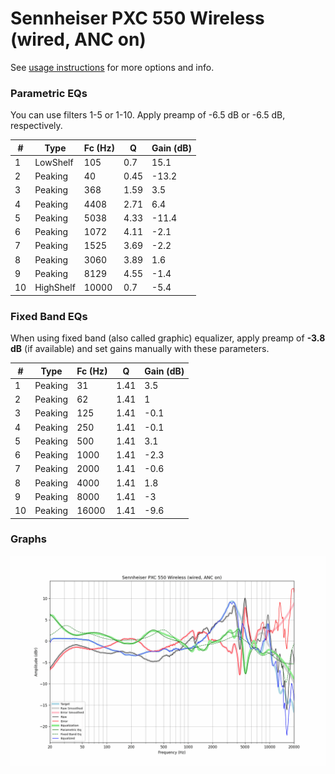 # Sennheiser PXC 550 Wireless (wired, ANC on)
See [usage instructions](https://github.com/jaakkopasanen/AutoEq#usage) for more options and info.

### Parametric EQs
You can use filters 1-5 or 1-10. Apply preamp of -6.5 dB or -6.5 dB, respectively.

|   # | Type      |   Fc (Hz) |    Q |   Gain (dB) |
|-----|-----------|-----------|------|-------------|
|   1 | LowShelf  |       105 | 0.7  |        15.1 |
|   2 | Peaking   |        40 | 0.45 |       -13.2 |
|   3 | Peaking   |       368 | 1.59 |         3.5 |
|   4 | Peaking   |      4408 | 2.71 |         6.4 |
|   5 | Peaking   |      5038 | 4.33 |       -11.4 |
|   6 | Peaking   |      1072 | 4.11 |        -2.1 |
|   7 | Peaking   |      1525 | 3.69 |        -2.2 |
|   8 | Peaking   |      3060 | 3.89 |         1.6 |
|   9 | Peaking   |      8129 | 4.55 |        -1.4 |
|  10 | HighShelf |     10000 | 0.7  |        -5.4 |

### Fixed Band EQs
When using fixed band (also called graphic) equalizer, apply preamp of **-3.8 dB** (if available) and set gains manually with these parameters.

|   # | Type    |   Fc (Hz) |    Q |   Gain (dB) |
|-----|---------|-----------|------|-------------|
|   1 | Peaking |        31 | 1.41 |         3.5 |
|   2 | Peaking |        62 | 1.41 |         1   |
|   3 | Peaking |       125 | 1.41 |        -0.1 |
|   4 | Peaking |       250 | 1.41 |        -0.1 |
|   5 | Peaking |       500 | 1.41 |         3.1 |
|   6 | Peaking |      1000 | 1.41 |        -2.3 |
|   7 | Peaking |      2000 | 1.41 |        -0.6 |
|   8 | Peaking |      4000 | 1.41 |         1.8 |
|   9 | Peaking |      8000 | 1.41 |        -3   |
|  10 | Peaking |     16000 | 1.41 |        -9.6 |

### Graphs
![](./Sennheiser%20PXC%20550%20Wireless%20(wired,%20ANC%20on).png)
